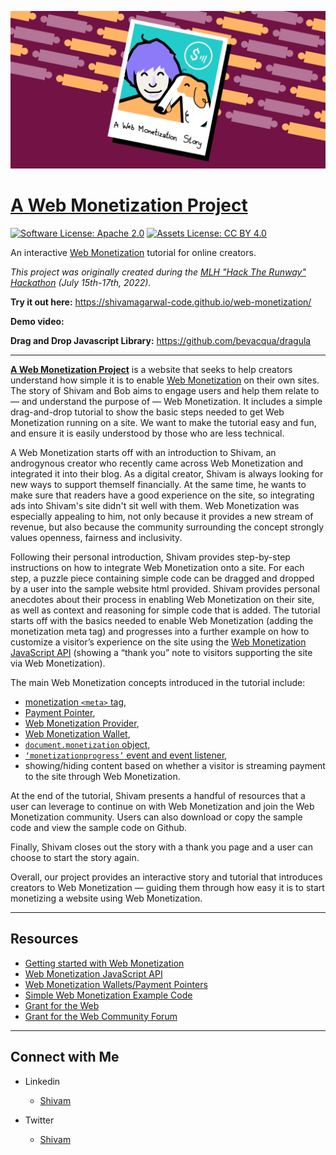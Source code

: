 ![Polaroid of Shivam and Bob](assets/preview_1280x640.png)

# [**A Web Monetization Project**](https://shivamagarwal-code.github.io/web-monetization/)

[![Software License: Apache 2.0](https://img.shields.io/badge/License-Apache%202.0-blue.svg)](https://opensource.org/licenses/Apache-2.0)
[![Assets License: CC BY 4.0](https://img.shields.io/badge/License-CC%20BY%204.0-lightgrey.svg)](https://creativecommons.org/licenses/by/4.0/)

An interactive [Web Monetization](https://webmonetization.org/) tutorial for online creators.

_This project was originally created during the [MLH "Hack The Runway" Hackathon](https://hacktherunway.devpost.com/) (July 15th-17th, 2022)._

**Try it out here:** https://shivamagarwal-code.github.io/web-monetization/

**Demo video:** 

**Drag and Drop Javascript Library:** https://github.com/bevacqua/dragula

---

[**A Web Monetization Project**](https://shivamagarwal-code.github.io/web-monetization/) is a website that 
seeks to help creators understand how simple it is to enable [Web Monetization](https://webmonetization.org/) 
on their own sites. The story of Shivam and Bob aims to engage users and help them relate to — and 
understand the purpose of — Web Monetization. It includes a simple drag-and-drop tutorial to show the basic 
steps needed to get Web Monetization running on a site. We want to make the tutorial easy and fun, and ensure 
it is easily understood by those who are less technical.

A Web Monetization starts off with an introduction to Shivam, an androgynous creator who recently 
came across Web Monetization and integrated it into their blog. As a digital creator, Shivam is always 
looking for new ways to support themself financially. At the same time, he wants to make sure that 
readers have a good experience on the site, so integrating ads into Shivam's site didn't sit well with 
them. Web Monetization was especially appealing to him, not only because it provides a new stream of 
revenue, but also because the community surrounding the concept strongly values openness, fairness and 
inclusivity.

Following their personal introduction, Shivam provides step-by-step instructions on how to integrate Web 
Monetization onto a site. For each step, a puzzle piece containing simple code can be dragged and dropped 
by a user into the sample website html provided. Shivam provides personal anecdotes about their process in 
enabling Web Monetization on their site, as well as context and reasoning for simple code that is added. 
The tutorial starts off with the basics needed to enable Web Monetization (adding the monetization meta 
tag) and progresses into a further example on how to customize a visitor’s experience on the site using 
the [Web Monetization JavaScript API](https://webmonetization.org/docs/api) (showing a “thank you” note 
to visitors supporting the site via Web Monetization).

The main Web Monetization concepts introduced in the tutorial include: 
- [monetization `<meta>` tag](https://webmonetization.org/docs/getting-started#3-create-your-meta-tag), 
- [Payment Pointer](https://paymentpointers.org/), 
- [Web Monetization Provider](https://webmonetization.org/docs/sending), 
- [Web Monetization Wallet](https://webmonetization.org/docs/ilp-wallets), 
- [`document.monetization` object](https://webmonetization.org/docs/api#documentmonetization), 
- [`‘monetizationprogress’` event and event listener](https://webmonetization.org/docs/api#monetizationprogress), 
- showing/hiding content based on whether a visitor is streaming payment to the site through Web Monetization.

At the end of the tutorial, Shivam presents a handful of resources that a user can leverage to continue on 
with Web Monetization and join the Web Monetization community. Users can also download or copy the sample 
code and view the sample code on Github.

Finally, Shivam closes out the story with a thank you page and a user can choose to start the story again.

Overall, our project provides an interactive story and tutorial that introduces creators to Web Monetization 
— guiding them through how easy it is to start monetizing a website using Web Monetization.

---

## Resources

- [Getting started with Web Monetization](https://webmonetization.org/docs/getting-started)
- [Web Monetization JavaScript API](https://webmonetization.org/docs/api)
- [Web Monetization Wallets/Payment Pointers](https://webmonetization.org/docs/ilp-wallets#payment-pointers)
- [Simple Web Monetization Example Code](https://github.com/ShivamAgarwal-code/web-monetization-base/blob/master/simple.html)
- [Grant for the Web](https://grantfortheweb.org/)
- [Grant for the Web Community Forum](https://forum.grantfortheweb.org/)

---

## Connect with Me
- Linkedin
  - [Shivam](https://www.linkedin.com/in/shivam-agarwal-code/)

- Twitter
  - [Shivam](https://twitter.com/ShivamA40077372)
  
